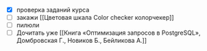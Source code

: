 - [x] проверка заданий курса
- [ ] закажи [[Цветовая шкала Color checker колорчекер]]
- [ ] пилюли
- [ ] Дочитать уже [[Книга «Оптимизация запросов в PostgreSQL», Домбровская Г., Новиков Б., Бейликова А.]]